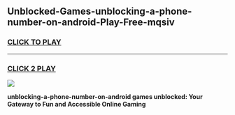 
## Unblocked-Games-unblocking-a-phone-number-on-android-Play-Free-mqsiv
<h3>
<a href="https://premium76.site?title=unblocking-a-phone-number-on-android&ref=23A">CLICK TO PLAY</a></h3>
<hr>

<h3>
<a href="https://premium76.site?title=unblocking-a-phone-number-on-android&ref=23A">CLICK 2 PLAY</a>
  
</h3>

<a href="https://premium76.site?title=unblocking-a-phone-number-on-android&ref=23A"><img src="https://clearcache.store/games.png"></a>


**unblocking-a-phone-number-on-android games unblocked: Your Gateway to Fun and Accessible Online Gaming**
